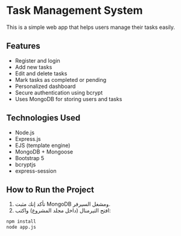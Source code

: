 # Task Management System

This is a simple web app that helps users manage their tasks easily.

## Features
- Register and login
- Add new tasks
- Edit and delete tasks
- Mark tasks as completed or pending
- Personalized dashboard
- Secure authentication using bcrypt
- Uses MongoDB for storing users and tasks

## Technologies Used
- Node.js
- Express.js
- EJS (template engine)
- MongoDB + Mongoose
- Bootstrap 5
- bcryptjs
- express-session

## How to Run the Project
1. تأكد إنك مثبت MongoDB ومشغل السيرفر.
2. افتح التيرمنال (داخل مجلد المشروع) واكتب:

```bash
npm install
node app.js
